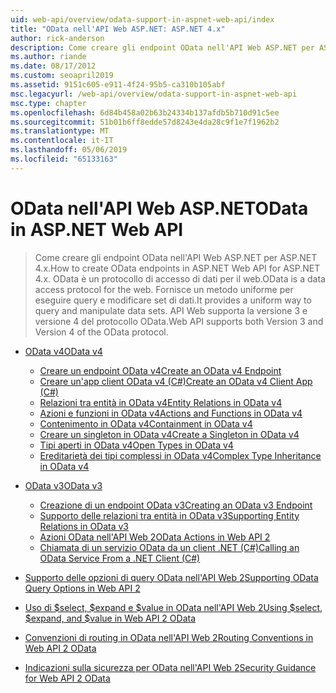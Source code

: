 ```yaml
---
uid: web-api/overview/odata-support-in-aspnet-web-api/index
title: "OData nell'API Web ASP.NET: ASP.NET 4.x"
author: rick-anderson
description: Come creare gli endpoint OData nell'API Web ASP.NET per ASP.NET 4.x
ms.author: riande
ms.date: 08/17/2012
ms.custom: seoapril2019
ms.assetid: 9151c605-e911-4f24-95b5-ca310b105abf
msc.legacyurl: /web-api/overview/odata-support-in-aspnet-web-api
msc.type: chapter
ms.openlocfilehash: 6d84b458a02b63b24334b137afdb5b710d91c5ee
ms.sourcegitcommit: 51b01b6ff8edde57d8243e4da28c9f1e7f1962b2
ms.translationtype: MT
ms.contentlocale: it-IT
ms.lasthandoff: 05/06/2019
ms.locfileid: "65133163"
---
```

# <a name="odata-in-aspnet-web-api"></a><span data-ttu-id="00cac-103">OData nell'API Web ASP.NET</span><span class="sxs-lookup"><span data-stu-id="00cac-103">OData in ASP.NET Web API</span></span>

> <span data-ttu-id="00cac-104">Come creare gli endpoint OData nell'API Web ASP.NET per ASP.NET 4.x.</span><span class="sxs-lookup"><span data-stu-id="00cac-104">How to create OData endpoints in ASP.NET Web API for ASP.NET 4.x.</span></span> <span data-ttu-id="00cac-105">OData è un protocollo di accesso di dati per il web.</span><span class="sxs-lookup"><span data-stu-id="00cac-105">OData is a data access protocol for the web.</span></span> <span data-ttu-id="00cac-106">Fornisce un metodo uniforme per eseguire query e modificare set di dati.</span><span class="sxs-lookup"><span data-stu-id="00cac-106">It provides a uniform way to query and manipulate data sets.</span></span> <span data-ttu-id="00cac-107">API Web supporta la versione 3 e versione 4 del protocollo OData.</span><span class="sxs-lookup"><span data-stu-id="00cac-107">Web API supports both Version 3 and Version 4 of the OData protocol.</span></span>

- [<span data-ttu-id="00cac-108">OData v4</span><span class="sxs-lookup"><span data-stu-id="00cac-108">OData v4</span></span>](odata-v4/index.md)

    - [<span data-ttu-id="00cac-109">Creare un endpoint OData v4</span><span class="sxs-lookup"><span data-stu-id="00cac-109">Create an OData v4 Endpoint</span></span>](odata-v4/create-an-odata-v4-endpoint.md)
    - [<span data-ttu-id="00cac-110">Creare un'app client OData v4 (C#)</span><span class="sxs-lookup"><span data-stu-id="00cac-110">Create an OData v4 Client App (C#)</span></span>](odata-v4/create-an-odata-v4-client-app.md)
    - [<span data-ttu-id="00cac-111">Relazioni tra entità in OData v4</span><span class="sxs-lookup"><span data-stu-id="00cac-111">Entity Relations in OData v4</span></span>](odata-v4/entity-relations-in-odata-v4.md)
    - [<span data-ttu-id="00cac-112">Azioni e funzioni in OData v4</span><span class="sxs-lookup"><span data-stu-id="00cac-112">Actions and Functions in OData v4</span></span>](odata-v4/odata-actions-and-functions.md)
    - [<span data-ttu-id="00cac-113">Contenimento in OData v4</span><span class="sxs-lookup"><span data-stu-id="00cac-113">Containment in OData v4</span></span>](odata-v4/odata-containment-in-web-api-22.md)
    - [<span data-ttu-id="00cac-114">Creare un singleton in OData v4</span><span class="sxs-lookup"><span data-stu-id="00cac-114">Create a Singleton in OData v4</span></span>](odata-v4/using-a-singleton-in-an-odata-endpoint-in-web-api-22.md)
    - [<span data-ttu-id="00cac-115">Tipi aperti in OData v4</span><span class="sxs-lookup"><span data-stu-id="00cac-115">Open Types in OData v4</span></span>](odata-v4/use-open-types-in-odata-v4.md)
    - [<span data-ttu-id="00cac-116">Ereditarietà dei tipi complessi in OData v4</span><span class="sxs-lookup"><span data-stu-id="00cac-116">Complex Type Inheritance in OData v4</span></span>](odata-v4/complex-type-inheritance-in-odata-v4.md)
- [<span data-ttu-id="00cac-117">OData v3</span><span class="sxs-lookup"><span data-stu-id="00cac-117">OData v3</span></span>](odata-v3/index.md)

    - [<span data-ttu-id="00cac-118">Creazione di un endpoint OData v3</span><span class="sxs-lookup"><span data-stu-id="00cac-118">Creating an OData v3 Endpoint</span></span>](odata-v3/creating-an-odata-endpoint.md)
    - [<span data-ttu-id="00cac-119">Supporto delle relazioni tra entità in OData v3</span><span class="sxs-lookup"><span data-stu-id="00cac-119">Supporting Entity Relations in OData v3</span></span>](odata-v3/working-with-entity-relations.md)
    - [<span data-ttu-id="00cac-120">Azioni OData nell'API Web 2</span><span class="sxs-lookup"><span data-stu-id="00cac-120">OData Actions in Web API 2</span></span>](odata-v3/odata-actions.md)
    - [<span data-ttu-id="00cac-121">Chiamata di un servizio OData da un client .NET (C#)</span><span class="sxs-lookup"><span data-stu-id="00cac-121">Calling an OData Service From a .NET Client (C#)</span></span>](odata-v3/calling-an-odata-service-from-a-net-client.md)
- [<span data-ttu-id="00cac-122">Supporto delle opzioni di query OData nell'API Web 2</span><span class="sxs-lookup"><span data-stu-id="00cac-122">Supporting OData Query Options in Web API 2</span></span>](supporting-odata-query-options.md)
- [<span data-ttu-id="00cac-123">Uso di $select, $expand e $value in OData nell'API Web 2</span><span class="sxs-lookup"><span data-stu-id="00cac-123">Using $select, $expand, and $value in Web API 2 OData</span></span>](using-select-expand-and-value.md)
- [<span data-ttu-id="00cac-124">Convenzioni di routing in OData nell'API Web 2</span><span class="sxs-lookup"><span data-stu-id="00cac-124">Routing Conventions in Web API 2 OData</span></span>](odata-routing-conventions.md)
- [<span data-ttu-id="00cac-125">Indicazioni sulla sicurezza per OData nell'API Web 2</span><span class="sxs-lookup"><span data-stu-id="00cac-125">Security Guidance for Web API 2 OData</span></span>](odata-security-guidance.md)
